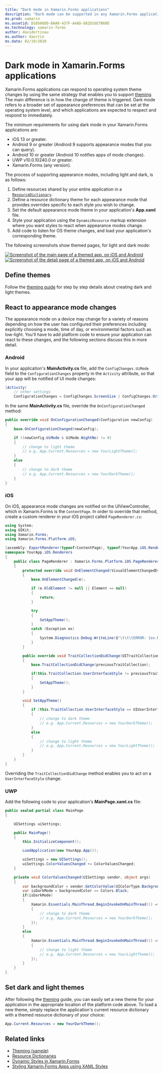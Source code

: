 ```yaml
---
title: "Dark mode in Xamarin.Forms applications"
description: "Dark mode can be supported in any Xamarin.Forms application using a combination of ResourceDictionaries, DynamicResources, and platform knowledge."
ms.prod: xamarin
ms.assetid: D10506DD-BAA0-437F-A4AD-882D16E7B60D
ms.technology: xamarin-forms
author: davidortinau
ms.author: daortin
ms.date: 02/19/2020
---
```


# Dark mode in Xamarin.Forms applications

Xamarin.Forms applications can respond to operating system theme changes by using the same strategy that enables you to support [theming](theming.md). The main difference is in how the change of theme is triggered. Dark mode refers to a broader set of appearance preferences that can be set at the operating system level, and which applications are expected to respect and respond to immediately.

The minimum requirements for using dark mode in your Xamarin.Forms applications are:

- iOS 13 or greater.
- Android 9 or greater (Android 9 supports appearance modes that you can query).
- Android 10 or greater (Android 10 notifies apps of mode changes).
- UWP v10.0.10240.0 or greater.
- Xamarin.Forms (any version).

The process of supporting appearance modes, including light and dark, is as follows:

1. Define resources shared by your entire application in a [`ResourceDictionary`](xref:Xamarin.Forms.ResourceDictionary).
2. Define a resource dictionary theme for each appearance mode that provides overrides specific to each style you wish to change.
3. Set the default appearance mode theme in your application's **App.xaml** file.
4. Style your application using the `DynamicResource` markup extension where you want styles to react when appearance modes change.
5. Add code to listen for OS theme changes, and load your application's corresponding theme.

The following screenshots show themed pages, for light and dark mode:

[![Screenshot of the main page of a themed app, on iOS and Android](theming-images/main-page-both-themes.png "Main page of themed app")](theming-images/main-page-both-themes-large.png#lightbox "Main page of themed app")
[![Screenshot of the detail page of a themed app, on iOS and Android](theming-images/detail-page-both-themes.png "Detail page of themed app")](theming-images/detail-page-both-themes-large.png#lightbox "Detail page of themed app")

## Define themes

Follow the [theming guide](theming.md) for step by step details about creating dark and light themes.

## React to appearance mode changes

The appearance mode on a device may change for a variety of reasons depending on how the user has configured their preferences including explicitly choosing a mode, time of day, or environmental factors such as low-light. You'll have to add platform code to ensure your application can react to these changes, and the following sections discuss this in more detail.

### Android

In your application's **MainActivity.cs** file, add the `ConfigChanges.UiMode` field to the `ConfigurationChanges` property in the `Activity` attribute, so that your app will be notified of UI mode changes:

```csharp
[Activity(
    // other settings
    ConfigurationChanges = ConfigChanges.ScreenSize | ConfigChanges.Orientation | ConfigChanges.UiMode)]
```

In the same **MainActivity.cs** file, override the `OnConfigurationChanged` method:

```csharp
public override void OnConfigurationChanged(Configuration newConfig)
{
    base.OnConfigurationChanged(newConfig);

    if ((newConfig.UiMode & UiMode.NightNo) != 0)
    {
        // change to light theme
        // e.g. App.Current.Resources = new YourLightTheme();
    }
    else
    {
        // change to dark theme
        // e.g. App.Current.Resources = new YourDarkTheme();
    }
}
```

### iOS

On iOS, appearance mode changes are notified on the UIViewController, which in Xamarin.Forms is the `ContentPage`. In order to override that method, create a custom renderer in your iOS project called `PageRenderer.cs`:

```csharp
using System;
using UIKit;
using Xamarin.Forms;
using Xamarin.Forms.Platform.iOS;

[assembly: ExportRenderer(typeof(ContentPage), typeof(YourApp.iOS.Renderers.PageRenderer))]
namespace YourApp.iOS.Renderers
{
    public class PageRenderer : Xamarin.Forms.Platform.iOS.PageRenderer
    {
        protected override void OnElementChanged(VisualElementChangedEventArgs e)
        {
            base.OnElementChanged(e);

            if (e.OldElement != null || Element == null)
            {
                return;
            }

            try
            {
                SetAppTheme();
            }
            catch (Exception ex)
            {
                System.Diagnostics.Debug.WriteLine($"\t\t\tERROR: {ex.Message}");
            }
        }

        public override void TraitCollectionDidChange(UITraitCollection previousTraitCollection)
        {
            base.TraitCollectionDidChange(previousTraitCollection);

            if(this.TraitCollection.UserInterfaceStyle != previousTraitCollection.UserInterfaceStyle)
            {
                SetAppTheme();
            }
        }

        void SetAppTheme()
        {
            if (this.TraitCollection.UserInterfaceStyle == UIUserInterfaceStyle.Dark)
            {
                // change to dark theme
                // e.g. App.Current.Resources = new YourDarkTheme();
            }
            else
            {
                // change to light theme
                // e.g. App.Current.Resources = new YourLightTheme();
            }
        }
    }
}
```

Overriding the `TraitCollectionDidChange` method enables you to act on a `UserInterfaceStyle` change.

### UWP

Add the following code to your application's **MainPage.xaml.cs** file:

```csharp
public sealed partial class MainPage
{

    UISettings uiSettings;

    public MainPage()
    {
        this.InitializeComponent();

        LoadApplication(new YourApp.App());

        uiSettings = new UISettings();
        uiSettings.ColorValuesChanged += ColorValuesChanged;
    }

    private void ColorValuesChanged(UISettings sender, object args)
    {
        var backgroundColor = sender.GetColorValue(UIColorType.Background);
        var isDarkMode = backgroundColor == Colors.Black;
        if(isDarkMode)
        {
            Xamarin.Essentials.MainThread.BeginInvokeOnMainThread(() =>
            {
                // change to dark theme
                // e.g. App.Current.Resources = new YourDarkTheme();
            });
        }
        else
        {
            Xamarin.Essentials.MainThread.BeginInvokeOnMainThread(() =>
            {
                // change to light theme
                // e.g. App.Current.Resources = new YourLightTheme();
            });
        }
    }
}
```

## Set dark and light themes

After following the [theming](theming.md) guide, you can easily set a new theme for your application in the appropriate location of the platform code above. To load a new theme, simply replace the application's current resource dictionary with a themed resource dictionary of your choice:

```csharp
App.Current.Resources = new YourDarkTheme();
```

## Related links

- [Theming (sample)](https://docs.microsoft.com/samples/xamarin/xamarin-forms-samples/userinterface-theming/)
- [Resource Dictionaries](~/xamarin-forms/xaml/resource-dictionaries.md)
- [Dynamic Styles in Xamarin.Forms](~/xamarin-forms/user-interface/styles/xaml/dynamic.md)
- [Styling Xamarin.Forms Apps using XAML Styles](~/xamarin-forms/user-interface/styles/xaml/index.md)
